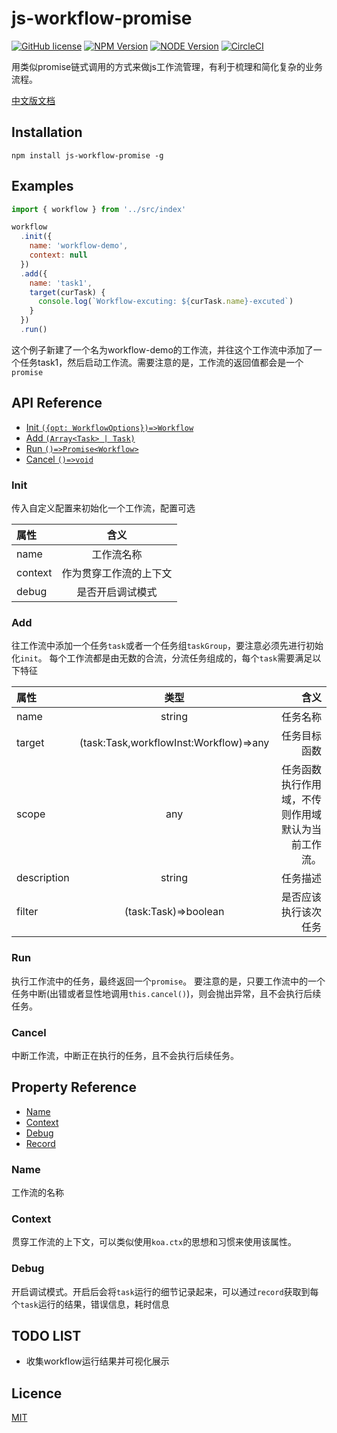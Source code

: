 # js-workflow-promise

[![GitHub license](https://img.shields.io/badge/license-MIT-blue.svg)](./LICENSE)
[![NPM Version](https://img.shields.io/npm/v/js-workflow-promise.svg?style=flat)](https://www.npmjs.com/package/js-workflow-promise)
[![NODE Version](https://img.shields.io/node/v/js-workflow-promise.svg)](https://www.npmjs.com/package/js-workflow-promise)
[![CircleCI](https://circleci.com/gh/Lighting-Jack/js-workflow-promise/tree/master.svg?style=svg)](https://circleci.com/gh/Lighting-Jack/js-workflow-promise/tree/master)

用类似promise链式调用的方式来做js工作流管理，有利于梳理和简化复杂的业务流程。

[中文版文档](./README.md)

## Installation

```
npm install js-workflow-promise -g
```

## Examples

```javascript
import { workflow } from '../src/index'

workflow
  .init({
    name: 'workflow-demo',
    context: null
  })
  .add({
    name: 'task1',
    target(curTask) {
      console.log(`Workflow-excuting: ${curTask.name}-excuted`)
    }
  })
  .run()
```

这个例子新建了一个名为workflow-demo的工作流，并往这个工作流中添加了一个任务task1，然后启动工作流。需要注意的是，工作流的返回值都会是一个`promise`

## API Reference
- [Init `({opt: WorkflowOptions})=>Workflow`](#init)
- [Add `(Array<Task> | Task)`](#add)
- [Run `()=>Promise<Workflow>`](#run)
- [Cancel `()=>void`](#cancel)

### Init
传入自定义配置来初始化一个工作流，配置可选

| 属性    |          含义          |
| :------ | :--------------------: |
| name    |       工作流名称       |
| context | 作为贯穿工作流的上下文 |
| debug   |    是否开启调试模式    |

### Add
往工作流中添加一个任务`task`或者一个任务组`taskGroup`，要注意必须先进行初始化`init`。
每个工作流都是由无数的合流，分流任务组成的，每个`task`需要满足以下特征

| 属性        |                  类型                  |                                               含义 |
| :---------- | :------------------------------------: | -------------------------------------------------: |
| name        |                 string                 |                                           任务名称 |
| target      | (task:Task,workflowInst:Workflow)=>any |                                       任务目标函数 |
| scope       |                  any                   | 任务函数执行作用域，不传则作用域默认为当前工作流。 |
| description |                 string                 |                                           任务描述 |
| filter      |          (task:Task)=>boolean          |                               是否应该执行该次任务 |

### Run
执行工作流中的任务，最终返回一个`promise`。
要注意的是，只要工作流中的一个任务中断(出错或者显性地调用`this.cancel()`)，则会抛出异常，且不会执行后续任务。

### Cancel
中断工作流，中断正在执行的任务，且不会执行后续任务。

## Property Reference
- [Name](#name)
- [Context](#context)
- [Debug](#debug)
- [Record](#record)

### Name
工作流的名称

### Context
贯穿工作流的上下文，可以类似使用`koa.ctx`的思想和习惯来使用该属性。

### Debug
开启调试模式。开启后会将`task`运行的细节记录起来，可以通过`record`获取到每个`task`运行的结果，错误信息，耗时信息

## TODO LIST
* 收集workflow运行结果并可视化展示

## Licence

[MIT](./LICENSE)
